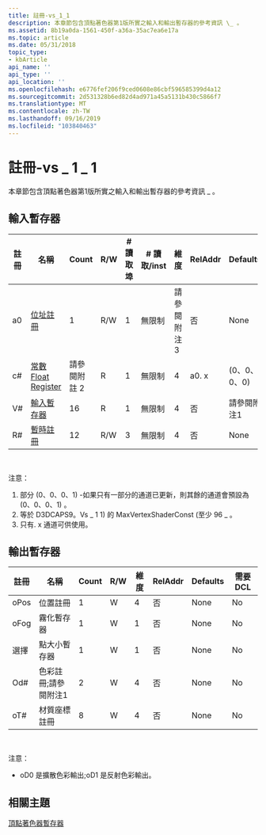```yaml
---
title: 註冊-vs_1_1
description: 本章節包含頂點著色器第1版所實之輸入和輸出暫存器的參考資訊 \_ 。
ms.assetid: 8b19a0da-1561-450f-a36a-35ac7ea6e17a
ms.topic: article
ms.date: 05/31/2018
topic_type:
- kbArticle
api_name: ''
api_type: ''
api_location: ''
ms.openlocfilehash: e6776fef206f9ced0608e86cbf596585399d4a12
ms.sourcegitcommit: 2d531328b6ed82d4ad971a45a5131b430c5866f7
ms.translationtype: MT
ms.contentlocale: zh-TW
ms.lasthandoff: 09/16/2019
ms.locfileid: "103840463"
---
```

# <a name="registers---vs_1_1"></a>註冊-vs \_ 1 \_ 1

本章節包含頂點著色器第1版所實之輸入和輸出暫存器的參考資訊 \_ 。

## <a name="input-registers"></a>輸入暫存器



| 註冊 | 名稱                                                                                  | Count      | R/W | \# 讀取埠 | \# 讀取/inst | 維度  | RelAddr | Defaults     | 需要 DCL |
|----------|---------------------------------------------------------------------------------------|------------|-----|---------------|-----------------|------------|---------|--------------|--------------|
| a0       | [位址註冊](dx9-graphics-reference-asm-vs-registers-address.md)               | 1          | R/W | 1             | 無限制       | 請參閱附注3 | 否      | None         | No           |
| c\#      | [常數 Float Register](dx9-graphics-reference-asm-vs-registers-constant-float.md) | 請參閱附註 2 | R   | 1             | 無限制       | 4          | a0. x    |  (0、0、0、0)  | No           |
| V\#      | [輸入暫存器](dx9-graphics-reference-asm-vs-registers-input.md)                   | 16         | R   | 1             | 無限制       | 4          | 否      | 請參閱附注1   | Yes          |
| R\#      | [暫時註冊](dx9-graphics-reference-asm-vs-registers-temporary.md)           | 12         | R/W | 3             | 無限制       | 4          | 否      | None         | No           |



 

注意：

1.  部分 (0、0、0、1) -如果只有一部分的通道已更新，則其餘的通道會預設為 (0、0、0、1) 。
2.  等於 D3DCAPS9。Vs \_ 1 1) 的 MaxVertexShaderConst (至少 96 \_ 。
3.  只有. x 通道可供使用。

## <a name="output-registers"></a>輸出暫存器



| 註冊 | 名稱                        | Count | R/W | 維度 | RelAddr | Defaults | 需要 DCL |
|----------|-----------------------------|-------|-----|-----------|---------|----------|--------------|
| oPos     | 位置註冊           | 1     | W   | 4         | 否      | None     | No           |
| oFog     | 霧化暫存器                | 1     | W   | 1         | 否      | None     | No           |
| 選擇     | 點大小暫存器         | 1     | W   | 1         | 否      | None     | No           |
| Od\#     | 色彩註冊;請參閱附注1  | 2     | W   | 4         | 否      | None     | No           |
| oT\#     | 材質座標註冊 | 8     | W   | 4         | 否      | None     | No           |



 

注意：

-   oD0 是擴散色彩輸出;oD1 是反射色彩輸出。

## <a name="related-topics"></a>相關主題

<dl> <dt>

[頂點著色器暫存器](dx9-graphics-reference-asm-vs-registers.md)
</dt> </dl>

 

 




